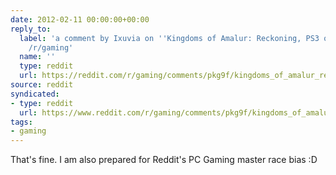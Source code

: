 ```yaml
---
date: 2012-02-11 00:00:00+00:00
reply_to:
  label: 'a comment by Ixuvia on ''Kingdoms of Amalur: Reckoning, PS3 or PC?'' on
    /r/gaming'
  name: ''
  type: reddit
  url: https://reddit.com/r/gaming/comments/pkg9f/kingdoms_of_amalur_reckoning_ps3_or_pc/c3q2izy/
source: reddit
syndicated:
- type: reddit
  url: https://www.reddit.com/r/gaming/comments/pkg9f/kingdoms_of_amalur_reckoning_ps3_or_pc/c3q2k50/
tags:
- gaming
---
```


That's fine. I am also prepared for Reddit's PC Gaming master race bias :D